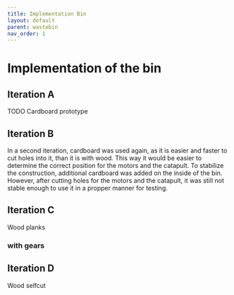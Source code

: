 ```yaml
---
title: Implementation Bin
layout: default
parent: wastebin
nav_order: 1
---
```


# Implementation of the bin



## Iteration A

TODO Cardboard prototype

## Iteration B

In a second iteration, cardboard was used again, as it is easier and faster to cut holes into it, than it is with wood. This way it would be easier to determine the correct position for the motors and the catapult. To stabilize the construction, additional cardboard was added on the inside of the bin. However, after cutting holes for the motors and the catapult, it was still not stable enough to use it in a propper manner for testing.

## Iteration C

Wood planks

### with gears

## Iteration D

Wood selfcut

